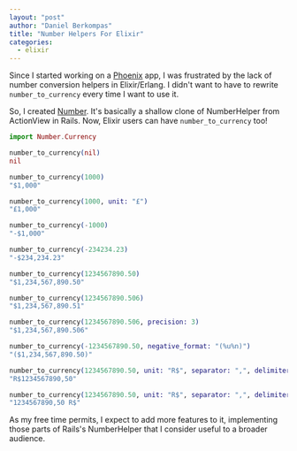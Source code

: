 ```yaml
---
layout: "post"
author: "Daniel Berkompas"
title: "Number Helpers For Elixir"
categories:
  - elixir
---
```


Since I started working on a [Phoenix](http://phoenixframework.org) app, I was
frustrated by the lack of number conversion helpers in Elixir/Erlang. I didn't
want to have to rewrite `number_to_currency` every time I want to use it.

So, I created [Number](https://github.com/danielberkompas/number). It's
basically a shallow clone of NumberHelper from ActionView in Rails.  Now, Elixir
users can have `number_to_currency` too!

```elixir
import Number.Currency

number_to_currency(nil)
nil

number_to_currency(1000)
"$1,000"

number_to_currency(1000, unit: "£")
"£1,000"

number_to_currency(-1000)
"-$1,000"

number_to_currency(-234234.23)
"-$234,234.23"

number_to_currency(1234567890.50)
"$1,234,567,890.50"

number_to_currency(1234567890.506)
"$1,234,567,890.51"

number_to_currency(1234567890.506, precision: 3)
"$1,234,567,890.506"

number_to_currency(-1234567890.50, negative_format: "(%u%n)")
"($1,234,567,890.50)"

number_to_currency(1234567890.50, unit: "R$", separator: ",", delimiter: "")
"R$1234567890,50"

number_to_currency(1234567890.50, unit: "R$", separator: ",", delimiter: "", format: "%n %u")
"1234567890,50 R$"
```

As my free time permits, I expect to add more features to it, implementing those
parts of Rails's NumberHelper that I consider useful to a broader audience.
